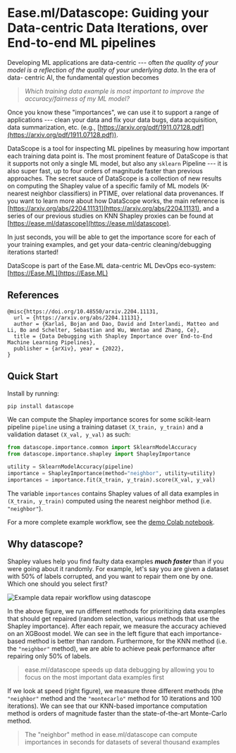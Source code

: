 # Ease.ml/Datascope: Guiding your Data-centric Data Iterations, over End-to-end ML pipelines

Developing ML applications are data-centric --- often *the quality of your model
is a reflection of the quality of your underlying data*. In the era of data-
centric AI, the fundamental question becomes

  > _Which training data example is most important to improve the accuracy/fairness of my ML model?_

Once you know these "importances", we can use it to support a range of applications ---
clean your data and fix your data bugs, data acquisition, data summarization, etc. 
(e.g., [https://arxiv.org/pdf/1911.07128.pdf](https://arxiv.org/pdf/1911.07128.pdf)). 

DataScope is a tool for inspecting ML pipelines by measuring how important each 
training data point is. The most prominent feature of DataScope is that it 
supports not only a single ML model, but also any `sklearn` Pipeline --- it is 
also super fast, up to four orders of magnitude faster than previous approaches.
The secret sauce of DataScope is a collection of new results on computing
the Shapley value of a specific family of ML models (K-nearest neighbor classifiers)
in PTIME, over relational data provenances. If you want to learn more about how DataScope works, 
the main reference is [https://arxiv.org/abs/2204.11131](https://arxiv.org/abs/2204.11131), and a series of our previous studies on
KNN Shapley proxies can be found at [https://ease.ml/datascope](https://ease.ml/datascope).

In just seconds, you will be able to get the importance score for each of your 
training examples, and get your data-centric cleaning/debugging iterations
started!

DataScope is part of the Ease.ML data-centric ML DevOps eco-system: [https://Ease.ML](https://Ease.ML)

## References

```
@misc{https://doi.org/10.48550/arxiv.2204.11131,
  url = {https://arxiv.org/abs/2204.11131},
  author = {Karlaš, Bojan and Dao, David and Interlandi, Matteo and Li, Bo and Schelter, Sebastian and Wu, Wentao and Zhang, Ce},
  title = {Data Debugging with Shapley Importance over End-to-End Machine Learning Pipelines},
  publisher = {arXiv}, year = {2022},
}
```

## Quick Start

Install by running:

```bash
pip install datascope
```

We can compute the Shapley importance scores for some scikit-learn pipeline `pipeline` using a training dataset `(X_train, y_train)` and a validation dataset `(X_val, y_val)` as such:

```python
from datascope.importance.common import SklearnModelAccuracy
from datascope.importance.shapley import ShapleyImportance

utility = SklearnModelAccuracy(pipeline)
importance = ShapleyImportance(method="neighbor", utility=utility)
importances = importance.fit(X_train, y_train).score(X_val, y_val)
```

The variable `importances` contains Shapley values of all data examples in `(X_train, y_train)` computed using the nearest neighbor method (i.e. `"neighbor"`).

For a more complete example workflow, see the [demo Colab notebook](https://colab.research.google.com/drive/1faCvkKLFA7m4kj8GzxBNBMMq0nXi70H3?usp=sharing).

## Why datascope?

Shapley values help you find faulty data examples ***much faster*** than if you were going about it randomly. For example, let's say you are given a dataset with 50% of labels corrupted, and you want to repair them one by one. Which one should you select first?

![Example data repair workflow using datascope](/dev/assets/uci-stdscaler-pipeline-experiment.png)

In the above figure, we run different methods for prioritizing data examples that should get repaired (random selection, various methods that use the Shapley importance). After each repair, we measure the accuracy achieved on an XGBoost model. We can see in the left figure that each importance-based method is better than random. Furthermore, for the KNN method (i.e. the `"neighbor"` method), we are able to achieve peak performance after repairing only 50% of labels.

> ease.ml/datascope speeds up data debugging by allowing you to focus on the most important data examples first

If we look at speed (right figure), we measure three different methods (the `"neighbor"` method and the `"montecarlo"` method for 10 iterations and 100 iterations). We can see that our KNN-based importance computation method is orders of magnitude faster than the state-of-the-art Monte-Carlo method.

> The "neighbor" method in ease.ml/datascope can compute importances in seconds for datasets of several thousand examples
